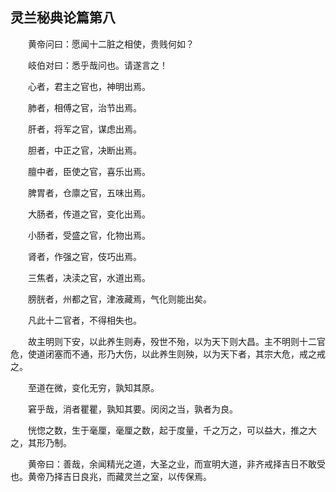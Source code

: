 ## 灵兰秘典论篇第八


&emsp;&emsp;黄帝问曰：愿闻十二脏之相使，贵贱何如？

&emsp;&emsp;岐伯对曰：悉乎哉问也。请遂言之！

&emsp;&emsp;心者，君主之官也，神明出焉。

&emsp;&emsp;肺者，相傅之官，治节出焉。

&emsp;&emsp;肝者，将军之官，谋虑出焉。

&emsp;&emsp;胆者，中正之官，决断出焉。

&emsp;&emsp;膻中者，臣使之官，喜乐出焉。

&emsp;&emsp;脾胃者，仓廪之官，五味出焉。

&emsp;&emsp;大肠者，传道之官，变化出焉。

&emsp;&emsp;小肠者，受盛之官，化物出焉。

&emsp;&emsp;肾者，作强之官，伎巧出焉。

&emsp;&emsp;三焦者，决渎之官，水道出焉。

&emsp;&emsp;膀胱者，州都之官，津液藏焉，气化则能出矣。

&emsp;&emsp;凡此十二官者，不得相失也。

&emsp;&emsp;故主明则下安，以此养生则寿，殁世不殆，以为天下则大昌。主不明则十二官危，使道闭塞而不通，形乃大伤，以此养生则殃，以为天下者，其宗大危，戒之戒之。

&emsp;&emsp;至道在微，变化无穷，孰知其原。

&emsp;&emsp;窘乎哉，消者瞿瞿，孰知其要。闵闵之当，孰者为良。

&emsp;&emsp;恍惚之数，生于毫厘，毫厘之数，起于度量，千之万之，可以益大，推之大之，其形乃制。

&emsp;&emsp;黄帝曰：善哉，余闻精光之道，大圣之业，而宣明大道，非齐戒择吉日不敢受也。黄帝乃择吉日良兆，而藏灵兰之室，以传保焉。

